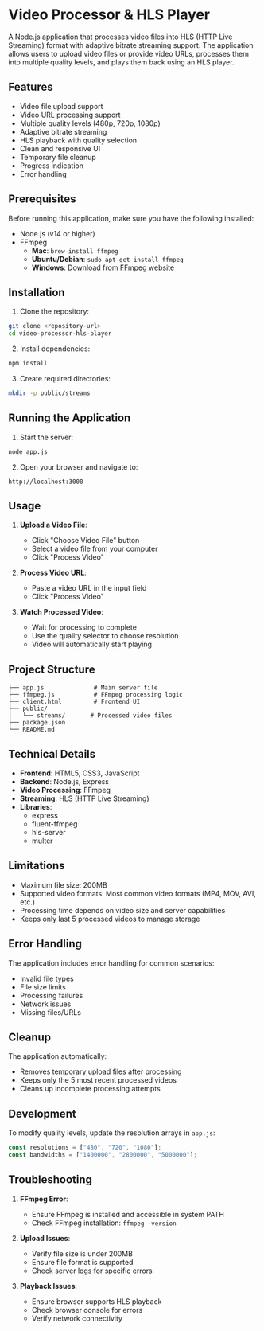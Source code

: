 # Video Processor & HLS Player

A Node.js application that processes video files into HLS (HTTP Live Streaming) format with adaptive bitrate streaming support. The application allows users to upload video files or provide video URLs, processes them into multiple quality levels, and plays them back using an HLS player.

## Features

-   Video file upload support
-   Video URL processing support
-   Multiple quality levels (480p, 720p, 1080p)
-   Adaptive bitrate streaming
-   HLS playback with quality selection
-   Clean and responsive UI
-   Temporary file cleanup
-   Progress indication
-   Error handling

## Prerequisites

Before running this application, make sure you have the following installed:

-   Node.js (v14 or higher)
-   FFmpeg
    -   **Mac**: `brew install ffmpeg`
    -   **Ubuntu/Debian**: `sudo apt-get install ffmpeg`
    -   **Windows**: Download from [FFmpeg website](https://ffmpeg.org/download.html)

## Installation

1. Clone the repository:

```bash
git clone <repository-url>
cd video-processor-hls-player
```

2. Install dependencies:

```bash
npm install
```

3. Create required directories:

```bash
mkdir -p public/streams
```

## Running the Application

1. Start the server:

```bash
node app.js
```

2. Open your browser and navigate to:

```
http://localhost:3000
```

## Usage

1. **Upload a Video File**:

    - Click "Choose Video File" button
    - Select a video file from your computer
    - Click "Process Video"

2. **Process Video URL**:

    - Paste a video URL in the input field
    - Click "Process Video"

3. **Watch Processed Video**:
    - Wait for processing to complete
    - Use the quality selector to choose resolution
    - Video will automatically start playing

## Project Structure

```
├── app.js              # Main server file
├── ffmpeg.js           # FFmpeg processing logic
├── client.html         # Frontend UI
├── public/
│   └── streams/       # Processed video files
├── package.json
└── README.md
```

## Technical Details

-   **Frontend**: HTML5, CSS3, JavaScript
-   **Backend**: Node.js, Express
-   **Video Processing**: FFmpeg
-   **Streaming**: HLS (HTTP Live Streaming)
-   **Libraries**:
    -   express
    -   fluent-ffmpeg
    -   hls-server
    -   multer

## Limitations

-   Maximum file size: 200MB
-   Supported video formats: Most common video formats (MP4, MOV, AVI, etc.)
-   Processing time depends on video size and server capabilities
-   Keeps only last 5 processed videos to manage storage

## Error Handling

The application includes error handling for common scenarios:

-   Invalid file types
-   File size limits
-   Processing failures
-   Network issues
-   Missing files/URLs

## Cleanup

The application automatically:

-   Removes temporary upload files after processing
-   Keeps only the 5 most recent processed videos
-   Cleans up incomplete processing attempts

## Development

To modify quality levels, update the resolution arrays in `app.js`:

```javascript
const resolutions = ["480", "720", "1080"];
const bandwidths = ["1400000", "2800000", "5000000"];
```

## Troubleshooting

1. **FFmpeg Error**:

    - Ensure FFmpeg is installed and accessible in system PATH
    - Check FFmpeg installation: `ffmpeg -version`

2. **Upload Issues**:

    - Verify file size is under 200MB
    - Ensure file format is supported
    - Check server logs for specific errors

3. **Playback Issues**:
    - Ensure browser supports HLS playback
    - Check browser console for errors
    - Verify network connectivity
